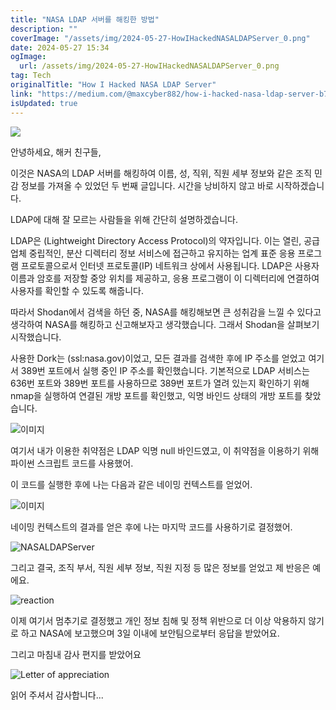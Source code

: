 ```yaml
---
title: "NASA LDAP 서버를 해킹한 방법"
description: ""
coverImage: "/assets/img/2024-05-27-HowIHackedNASALDAPServer_0.png"
date: 2024-05-27 15:34
ogImage:
  url: /assets/img/2024-05-27-HowIHackedNASALDAPServer_0.png
tag: Tech
originalTitle: "How I Hacked NASA LDAP Server"
link: "https://medium.com/@maxcyber882/how-i-hacked-nasa-ldap-server-b7cbb8cd0eee"
isUpdated: true
---
```


<img src="/assets/img/2024-05-27-HowIHackedNASALDAPServer_0.png" />

안녕하세요, 해커 친구들,

이것은 NASA의 LDAP 서버를 해킹하여 이름, 성, 직위, 직원 세부 정보와 같은 조직 민감 정보를 가져올 수 있었던 두 번째 글입니다. 시간을 낭비하지 않고 바로 시작하겠습니다.

LDAP에 대해 잘 모르는 사람들을 위해 간단히 설명하겠습니다.

<div class="content-ad"></div>

LDAP은 (Lightweight Directory Access Protocol)의 약자입니다. 이는 열린, 공급업체 중립적인, 분산 디렉터리 정보 서비스에 접근하고 유지하는 업계 표준 응용 프로그램 프로토콜으로서 인터넷 프로토콜(IP) 네트워크 상에서 사용됩니다. LDAP은 사용자 이름과 암호를 저장할 중앙 위치를 제공하고, 응용 프로그램이 이 디렉터리에 연결하여 사용자를 확인할 수 있도록 해줍니다.

따라서 Shodan에서 검색을 하던 중, NASA를 해킹해보면 큰 성취감을 느낄 수 있다고 생각하여 NASA를 해킹하고 신고해보자고 생각했습니다. 그래서 Shodan을 살펴보기 시작했습니다.

사용한 Dork는 (ssl:nasa.gov)이었고, 모든 결과를 검색한 후에 IP 주소를 얻었고 여기서 389번 포트에서 실행 중인 IP 주소를 확인했습니다. 기본적으로 LDAP 서비스는 636번 포트와 389번 포트를 사용하므로 389번 포트가 열려 있는지 확인하기 위해 nmap을 실행하여 연결된 개방 포트를 확인했고, 익명 바인드 상태의 개방 포트를 찾았습니다.

![이미지](/assets/img/2024-05-27-HowIHackedNASALDAPServer_1.png)

<div class="content-ad"></div>

여기서 내가 이용한 취약점은 LDAP 익명 null 바인드였고, 이 취약점을 이용하기 위해 파이썬 스크립트 코드를 사용했어.

이 코드를 실행한 후에 나는 다음과 같은 네이밍 컨텍스트를 얻었어.

![이미지](/assets/img/2024-05-27-HowIHackedNASALDAPServer_2.png)

네이밍 컨텍스트의 결과를 얻은 후에 나는 마지막 코드를 사용하기로 결정했어.

<div class="content-ad"></div>

![NASALDAPServer](/assets/img/2024-05-27-HowIHackedNASALDAPServer_3.png)

그리고 결국, 조직 부서, 직원 세부 정보, 직원 지정 등 많은 정보를 얻었고 제 반응은 예에요.

![reaction](https://miro.medium.com/v2/resize:fit:768/1*0j6wn-iPK5dB6G_i6FXbDg.gif)

이제 여기서 멈추기로 결정했고 개인 정보 침해 및 정책 위반으로 더 이상 악용하지 않기로 하고 NASA에 보고했으며 3일 이내에 보안팀으로부터 응답을 받았어요.

<div class="content-ad"></div>

그리고 마침내 감사 편지를 받았어요

![Letter of appreciation](/assets/img/2024-05-27-HowIHackedNASALDAPServer_4.png)

읽어 주셔서 감사합니다...
